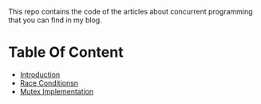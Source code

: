 This repo contains the code of the articles about concurrent programming that you can find in my blog.

# Table Of Content

* [Introduction](http://papermint-designs.com/dmo-blog/2021-01-concurrency--introduction)
* [Race Conditionsn](http://papermint-designs.com/dmo-blog/2021-02-concurrency--race-conditions)
* [Mutex Implementation](http://papermint-designs.com/dmo-blog/2021-02-concurrency--mutex-and-futex)


